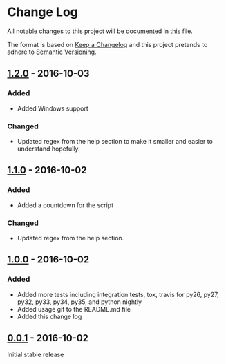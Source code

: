# Change Log
All notable changes to this project will be documented in this file.

The format is based on [Keep a Changelog](http://keepachangelog.com/) 
and this project pretends to adhere to [Semantic Versioning](http://semver.org/).

## [1.2.0] - 2016-10-03

### Added
- Added Windows support

### Changed
- Updated regex from the help section to make it smaller and easier to understand hopefully. 

## [1.1.0]  - 2016-10-02

### Added
- Added a countdown for the script

### Changed
- Updated regex from the help section.

## [1.0.0] - 2016-10-02

### Added
- Added more tests including integration tests, tox, travis for py26, py27, py32, py33, py34, py35, and python nightly
- Added usage gif to the README.md file
- Added this change log

## [0.0.1] - 2016-10-02

Initial stable release

[1.2.0]: https://github.com/liviu-/ding/compare/v1.1.0..v1.2.0
[1.1.0]: https://github.com/liviu-/ding/compare/v1.0.0...v1.1.0
[1.0.0]: https://github.com/liviu-/ding/compare/v0.0.1...v1.0.0
[0.0.1]: https://github.com/liviu-/ding/tree/v0.0.1
